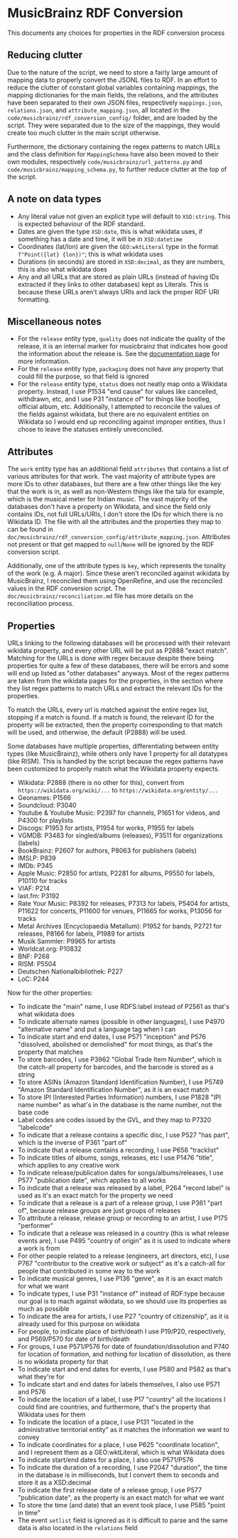 # MusicBrainz RDF Conversion

This documents any choices for properties in the RDF conversion process

## Reducing clutter

Due to the nature of the script, we need to store a fairly large amount of mapping data to properly convert the JSONL files to RDF. In an effort to reduce the clutter of constant global variables containing mappings, the mapping dictionaries for the main fields, the relations, and the attributes have been separated to their own JSON files, respectively `mappings.json`, `relations.json`, and `attribute_mapping.json`, all located in the `code/musicbrainz/rdf_conversion_config/` folder, and are loaded by the script. They were separated due to the size of the mappings, they would create too much clutter in the main script otherwise.

Furthermore, the dictionary containing the regex patterns to match URLs and the class definition for `MappingSchema` have also been moved to their own modules, respectively `code/musicbrainz/url_patterns.py` and `code/musicbrainz/mapping_schema.py`, to further reduce clutter at the top of the script.

## A note on data types

- Any literal value not given an explicit type will default to `XSD:string`. This is expected behaviour of the RDF standard.
- Dates are given the type `XSD:date`, this is what wikidata uses, if something has a date and time, it will be in `XSD:datetime`
- Coordinates (lat/lon) are given the `GEO:wktLiteral` type in the format `f"Point({lat} {lon})"`; this is what wikidata uses
- Durations (in seconds) are stored in `XSD:decimal`, as they are numbers, this is also what wikidata does
- Any and all URLs that are stored as plain URLs (instead of having IDs extracted if they links to other databases) kept as Literals. This is because these URLs aren't always URIs and lack the proper RDF URI formatting.

## Miscellaneous notes

- For the `release` entity type, `quality` does not indicate the quality of the release, it is an internal marker for musicbrainz that indicates how good the information about the release is. See the [documentation page](https://musicbrainz.org/doc/Release#Data_quality) for more information.
- For the `release` entity type, `packaging` does not have any property that could fill the purpose, so that field is ignored
- For the `release` entity type, `status` does not neatly map onto a Wikidata property. Instead, I use P1534 "end cause" for values like cancelled, withdrawn, etc, and I use P31 "instance of" for things like bootleg, official album, etc. Additionally, I attempted to reconcile the values of the fields against wikidata, but there are no equivalent entities on Wikidata so I would end up reconciling against improper entities, thus I chose to leave the statuses entirely unreconciled.

## Attributes

The `work` entity type has an additional field `attributes` that contains a list of various attributes for that work. The vast majority of attribute types are more IDs to other databases, but there are a few other things like the key that the work is in, as well as non-Western things like the tala for example, which is the musical meter for Indian music.
The vast majority of the databases don't have a property on Wikidata, and since the field only contains IDs, not full URLs/URIs, I don't store the IDs for which there is no Wikidata ID. The file with all the attributes and the properties they map to can be found in `doc/musicbrainz/rdf_conversion_config/attribute_mapping.json`. Attributes not present or that get mapped to `null`/`None` will be ignored by the RDF conversion script.

Additionally, one of the attribute types is `key`, which represents the tonality of the work (e.g. A major). Since these aren't reconciled against wikidata by MusicBrainz, I reconciled them using OpenRefine, and use the reconciled values in the RDF conversion script. The `doc/musicbrainz/reconciliation.md` file has more details on the reconciliation process.

## Properties

URLs linking to the following databases will be processed with their relevant wikidata property, and every other URL will be put as P2888 "exact match". Matching for the URLs is done with regex because despite there being properties for quite a few of these databases, there will be errors and some will end up listed as "other databases" anyways. Most of the regex patterns are taken from the wikidata pages for the properties, in the section where they list regex patterns to match URLs and extract the relevant IDs for the properties.

To match the URLs, every url is matched against the entire regex list, stopping if a match is found. If a match is found, the relevant ID for the property will be extracted, then the property corresponding to that match will be used, and otherwise, the default (P2888) will be used.

Some databases have multiple properties, differentiating between entity types (like MusicBrainz), while others only have 1 property for all datatypes (like RISM). This is handled by the script because the regex patterns have been customized to properly match what the Wikidata property expects.

- Wikidata: P2888 (there is no other for this), convert from `https://wikidata.org/wiki/...` to `https://wikidata.org/entity/...`
- Geonames: P1566
- Soundcloud: P3040
- Youtube & Youtube Music: P2397 for channels, P1651 for videos, and P4300 for playlists
- Discogs: P1953 for artists, P1954 for works, P1955 for labels
- VGMDB: P3483 for singled/albums (releases), P3511 for organizations (labels)
- BookBrainz: P2607 for authors, P8063 for publishers (labels)
- IMSLP: P839
- IMDb: P345
- Apple Music: P2850 for artists, P2281 for albums, P9550 for labels, P10110 for tracks
- VIAF: P214
- last.fm: P3192
- Rate Your Music: P8392 for releases, P7313 for labels, P5404 for artists, P11622 for concerts, P11600 for venues, P11665 for works, P13056 for tracks
- Metal Archives (Encyclopaedia Metallum): P1952 for bands, P2721 for releases, P8166 for labels, P1989 for artists
- Musik Sammler: P9965 for artists
- Worldcat.org: P10832
- BNF: P268
- RISM: P5504
- Deutschen Nationalbibliothek: P227
- LoC: P244

Now for the other properties:

- To indicate the "main" name, I use RDFS:label instead of P2561 as that's what wikidata does
- To indicate alternate names (possible in other languages), I use P4970 "alternative name" and put a language tag when I can
- To indicate start and end dates, I use P571 "inception" and P576 "dissolved, abolished or demolished" for most things, as that's the property that matches
- To store barcodes, I use P3962 "Global Trade Item Number", which is the catch-all property for barcodes, and the barcode is stored as a string
- To store ASINs (Amazon Standard Identification Number), I use P5749 "Amazon Standard Identification Number", as it is an exact match
- To store IPI (Interested Parties Information) numbers, I use P1828 "IPI name number" as what's in the database is the name number, not the base code
- Label codes are codes issued by the GVL, and they map to P7320 "labelcode"
- To indicate that a release contains a specific disc, I use P527 "has part", which is the inverse of P361 "part of"
- To indicate that a release contains a recording, I use P658 "tracklist"
- To indicate titles of albums, songs, releases, etc I use P1476 "title", which applies to any creative work
- To indicate release/publication dates for songs/albums/releases, I use P577 "publication date", which applies to all works
- To indicate that a release was released by a label, P264 "record label" is used as it's an exact match for the property we need
- To indicate that a release is a part of a release group, I use P361 "part of", because release groups are just groups of releases
- To attribute a release, release group or recording to an artist, I use P175 "performer"
- To indicate that a release was released in a country (this is what release events are), I use P495 "country of origin" as it is used to indicate where a work is from
- For other people related to a release (engineers, art directors, etc), I use P767 "contributor to the creative work or subject" as it's a catch-all for people that contributed in some way to the work
- To indicate musical genres, I use P136 "genre", as it is an exact match for what we want
- To indicate types, I use P31 "instance of" instead of RDF:type because our goal is to mach against wikidata, so we should use its properties as much as possible
- To indicate the area for artists, I use P27 "country of citizenship", as it is already used for this purpose on wikidata
- For people, to indicate place of birth/death I use P19/P20, respectively, and P569/P570 for date of birth/death
- For groups, I use P571/P576 for date of foundation/dissolution and P740 for location of formation, and nothing for location of dissolution, as there is no wikidata property for that
- To indicate start and end dates for events, I use P580 and P582 as that's what they're for
- To indicate start and end dates for labels themselves, I also use P571 and P576
- To indicate the location of a label, I use P17 "country" all the locations I could find are countries, and furthermore, that's the property that Wikidata uses for them
- To indicate the location of a place, I use P131 "located in the administrative territorial entity" as it matches the information we want to convey
- To indicate coordinates for a place, I use P625 "coordinate location", and I represent them as a GEO:wktLiteral, which is what Wikidata does
- To indicate start/end dates for a place, I also use P571/P576
- To indicate the duration of a recording, I use P2047 "duration", the time in the database is in milliseconds, but I convert them to seconds and store it as a XSD:decimal
- To indicate the first release date of a release group, I use P577 "publication date", as the property is an exact match for what we want
- To store the time (and date) that an event took place, I use P585 "point in time"
- The event `setlist` field is ignored as it is difficult to parse and the same data is also located in the `relations` field
